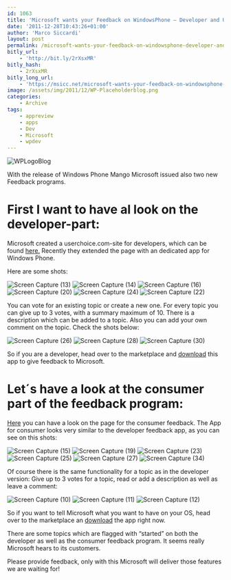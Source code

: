 ```yaml
---
id: 1063
title: 'Microsoft wants your Feedback on WindowsPhone – Developer and User!'
date: '2011-12-28T10:43:26+01:00'
author: 'Marco Siccardi'
layout: post
permalink: /microsoft-wants-your-feedback-on-windowsphone-developer-and-user/
bitly_url:
    - 'http://bit.ly/2rXsxMR'
bitly_hash:
    - 2rXsxMR
bitly_long_url:
    - 'https://msicc.net/microsoft-wants-your-feedback-on-windowsphone-developer-and-user/'
image: /assets/img/2011/12/WP-Placeholderblog.png
categories:
    - Archive
tags:
    - appreview
    - apps
    - Dev
    - Microsoft
    - wpdev
---
```


![WPLogoBlog](/assets/img/2012/01/WPLogoBlog1.jpg "WPLogoBlog")

With the release of Windows Phone Mango Microsoft issued also two new Feedback programs.

# First I want to have al look on the developer-part:

Microsoft created a userchoice.com-site for developers, which can be found [here.](http://wpdev.uservoice.com/forums/110705-app-platform) Recently they extended the page with an dedicated app for Windows Phone.

Here are some shots:

![Screen Capture (13)](/assets/img/2011/12/Screen-Capture-13.jpg "Screen Capture (13)") ![Screen Capture (14)](/assets/img/2011/12/Screen-Capture-141.jpg "Screen Capture (14)") ![Screen Capture (16)](/assets/img/2011/12/Screen-Capture-161.jpg "Screen Capture (16)") ![Screen Capture (20)](/assets/img/2011/12/Screen-Capture-20.jpg "Screen Capture (20)") ![Screen Capture (24)](/assets/img/2011/12/Screen-Capture-24.jpg "Screen Capture (24)") ![Screen Capture (22)](/assets/img/2011/12/Screen-Capture-22.jpg "Screen Capture (22)")

You can vote for an existing topic or create a new one. For every topic you can give up to 3 votes, with a summary maximum of 10. There is a description which can be added to a topic. Also you can add your own comment on the topic. Check the shots below:

![Screen Capture (26)](/assets/img/2011/12/Screen-Capture-26.jpg "Screen Capture (26)") ![Screen Capture (28)](/assets/img/2011/12/Screen-Capture-28.jpg "Screen Capture (28)") ![Screen Capture (30)](/assets/img/2011/12/Screen-Capture-30.jpg "Screen Capture (30)")

So if you are a developer, head over to the marketplace and [download](http://windowsphone.com/s?appid=b5466109-2b8d-46f4-9461-c959e433ae4a) this app to give feedback to Microsoft.

# Let´s have a look at the consumer part of the feedback program:

[Here](Here) you can have a look on the page for the consumer feedback. The App for consumer looks very similar to the developer feedback app, as you can see on this shots:

![Screen Capture (15)](/assets/img/2011/12/Screen-Capture-151.jpg "Screen Capture (15)") ![Screen Capture (19)](/assets/img/2011/12/Screen-Capture-19.jpg "Screen Capture (19)") ![Screen Capture (23)](/assets/img/2011/12/Screen-Capture-23.jpg "Screen Capture (23)")![Screen Capture (25)](/assets/img/2011/12/Screen-Capture-25.jpg "Screen Capture (25)") ![Screen Capture (27)](/assets/img/2011/12/Screen-Capture-27.jpg "Screen Capture (27)") ![Screen Capture (34)](/assets/img/2011/12/Screen-Capture-34.jpg "Screen Capture (34)")

Of course there is the same functionality for a topic as in the developer version: Give up to 3 votes for a topic, read or add a description as well as leave a comment:

![Screen Capture (10)](/assets/img/2011/12/Screen-Capture-10.jpg "Screen Capture (10)") ![Screen Capture (11)](/assets/img/2011/12/Screen-Capture-11.jpg "Screen Capture (11)") ![Screen Capture (12)](/assets/img/2011/12/Screen-Capture-12.jpg "Screen Capture (12)")

So if you want to tell Microsoft what you want to have on your OS, head over to the marketplace an [download](http://windowsphone.com/s?appid=30f4a6af-d742-452d-9f90-aeed254f3d42) the app right now.

There are some topics which are flagged with “started” on both the developer as well as the consumer feedback program. It seems really Microsoft hears to its customers.

Please provide feedback, only with this Microsoft will deliver those features we are waiting for!